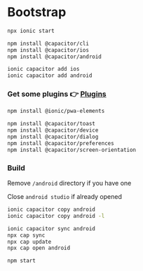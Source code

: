 # Bootstrap

```bash
npx ionic start
```

```bash
npm install @capacitor/cli
npm install @capacitor/ios
npm install @capacitor/android
```

```bash
ionic capacitor add ios
ionic capacitor add android
```

### Get some plugins 👉 [Plugins](https://capacitorjs.com/docs/apis)

```bash
npm install @ionic/pwa-elements

npm install @capacitor/toast
npm install @capacitor/device
npm install @capacitor/dialog
npm install @capacitor/preferences
npm install @capacitor/screen-orientation
```

### Build

Remove `/android` directory if you have one

Close `android studio` if already opened

```bash
ionic capacitor copy android
ionic capacitor copy android -l
```

```bash
ionic capacitor sync android
npx cap sync
npx cap update
npx cap open android
```

```bash
npm start
```
